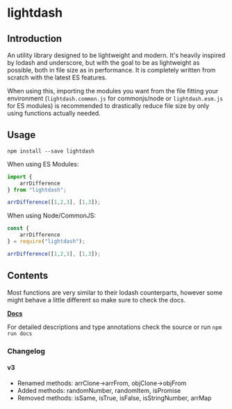 # lightdash

## Introduction

An utility library designed to be lightweight and modern. It's heavily inspired by lodash and underscore, but with the goal to be as lightweight as possible, both in file size as in performance. It is completely written from scratch with the latest ES features.

When using this, importing the modules you want from the file fitting your environment (`lightdash.common.js` for commonjs/node or `lightdash.esm.js` for ES modules) is recommended to drastically reduce file size by only using functions actually needed.

## Usage

```shell
npm install --save lightdash
```

When using ES Modules:

```js
import {
    arrDifference
} from "lightdash";

arrDifference([1,2,3], [1,3]);
```

When using Node/CommonJS:

```js
const {
    arrDifference
} = require("lightdash");

arrDifference([1,2,3], [1,3]);
```

## Contents

Most functions are very similar to their lodash counterparts, however some might behave a little different so make sure to check the docs.

**[Docs](https://felixrilling.github.io/lightdash/)**

For detailed descriptions and type annotations check the source or run `npm run docs`

### Changelog

#### v3

- Renamed methods: arrClone->arrFrom, objClone->objFrom
- Added methods: randomNumber, randomItem, isPromise
- Removed methods: isSame, isTrue, isFalse, isStringNumber, arrMap
